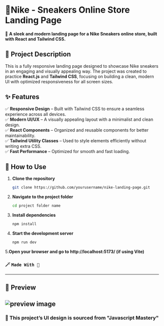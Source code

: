 # 👟Nike - Sneakers Online Store Landing Page  

🚀 **A sleek and modern landing page for a Nike Sneakers online store, built with React and Tailwind CSS.**  

## 📝 Project Description  
This is a fully responsive landing page designed to showcase Nike sneakers in an engaging and visually appealing way. The project was created to practice **React.js** and **Tailwind CSS**, focusing on building a clean, modern UI with optimized responsiveness for all screen sizes.  

## ✨ Features  
✅ **Responsive Design** – Built with Tailwind CSS to ensure a seamless experience across all devices.  
✅ **Modern UI/UX** – A visually appealing layout with a minimalist and clean design.  
✅ **React Components** – Organized and reusable components for better maintainability.  
✅ **Tailwind Utility Classes** – Used to style elements efficiently without writing extra CSS.  
✅ **Fast Performance** – Optimized for smooth and fast loading.   

## 🚀 How to Use  
1. **Clone the repository**

   ```bash
   git clone https://github.com/yourusername/nike-landing-page.git
2. **Navigate to the project folder**

   ```bash
   cd project folder name
3. **Install dependencies**

   ```bash
   npm install
4. **Start the development server**

   ```bash
   npm run dev
5.**Open your browser and go to http://localhost:5173/ (if using Vite)**

### 🪄 `Made With 🤍`
---
## 📸 Preview
![preview image](/preview.png)
---
### 🎨 This project’s UI design is sourced from "Javascript Mastery"
